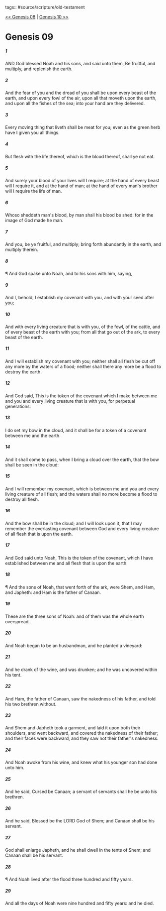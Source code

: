 tags:: #source/scripture/old-testament

[<< Genesis 08](/Old_Testament/01_Genesis/Genesis_08.md) | [Genesis 10 >>](/Old_Testament/01_Genesis/Genesis_10.md)

# Genesis 09

##### 1

AND God blessed Noah and his sons, and said unto them, Be fruitful, and multiply, and replenish the earth.

##### 2

And the fear of you and the dread of you shall be upon every beast of the earth, and upon every fowl of the air, upon all that moveth upon the earth, and upon all the fishes of the sea; into your hand are they delivered.

##### 3

Every moving thing that liveth shall be meat for you; even as the green herb have I given you all things.

##### 4

But flesh with the life thereof, which is the blood thereof, shall ye not eat.

##### 5

And surely your blood of your lives will I require; at the hand of every beast will I require it, and at the hand of man; at the hand of every man's brother will I require the life of man.

##### 6

Whoso sheddeth man's blood, by man shall his blood be shed: for in the image of God made he man.

##### 7

And you, be ye fruitful, and multiply; bring forth abundantly in the earth, and multiply therein.

##### 8

¶ And God spake unto Noah, and to his sons with him, saying,

##### 9

And I, behold, I establish my covenant with you, and with your seed after you;

##### 10

And with every living creature that is with you, of the fowl, of the cattle, and of every beast of the earth with you; from all that go out of the ark, to every beast of the earth.

##### 11

And I will establish my covenant with you; neither shall all flesh be cut off any more by the waters of a flood; neither shall there any more be a flood to destroy the earth.

##### 12

And God said, This is the token of the covenant which I make between me and you and every living creature that is with you, for perpetual generations:

##### 13

I do set my bow in the cloud, and it shall be for a token of a covenant between me and the earth.

##### 14

And it shall come to pass, when I bring a cloud over the earth, that the bow shall be seen in the cloud:

##### 15

And I will remember my covenant, which is between me and you and every living creature of all flesh; and the waters shall no more become a flood to destroy all flesh.

##### 16

And the bow shall be in the cloud; and I will look upon it, that I may remember the everlasting covenant between God and every living creature of all flesh that is upon the earth.

##### 17

And God said unto Noah, This is the token of the covenant, which I have established between me and all flesh that is upon the earth.

##### 18

¶ And the sons of Noah, that went forth of the ark, were Shem, and Ham, and Japheth: and Ham is the father of Canaan.

##### 19

These are the three sons of Noah: and of them was the whole earth overspread.

##### 20

And Noah began to be an husbandman, and he planted a vineyard:

##### 21

And he drank of the wine, and was drunken; and he was uncovered within his tent.

##### 22

And Ham, the father of Canaan, saw the nakedness of his father, and told his two brethren without.

##### 23

And Shem and Japheth took a garment, and laid it upon both their shoulders, and went backward, and covered the nakedness of their father; and their faces were backward, and they saw not their father's nakedness.

##### 24

And Noah awoke from his wine, and knew what his younger son had done unto him.

##### 25

And he said, Cursed be Canaan; a servant of servants shall he be unto his brethren.

##### 26

And he said, Blessed be the LORD God of Shem; and Canaan shall be his servant.

##### 27

God shall enlarge Japheth, and he shall dwell in the tents of Shem; and Canaan shall be his servant.

##### 28

¶ And Noah lived after the flood three hundred and fifty years.

##### 29

And all the days of Noah were nine hundred and fifty years: and he died.
